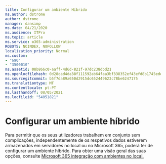 ```yaml
---
title: Configurar um ambiente Híbrido
ms.author: dstrome
author: dstrome
manager: dansimp
ms.date: 04/21/2020
ms.audience: ITPro
ms.topic: article
ms.service: o365-administration
ROBOTS: NOINDEX, NOFOLLOW
localization_priority: Normal
ms.custom:
- "690"
- "3500010"
ms.assetid: 08b866c0-aaff-4d6d-821f-97dc238dbd21
ms.openlocfilehash: 0d28cad4da38f111592ab64faa3bf338352ef43efd8b1745ede3498efffb9a4f
ms.sourcegitcommit: b5f7da89a650d2915dc652449623c78be6247175
ms.translationtype: MT
ms.contentlocale: pt-PT
ms.lasthandoff: 08/05/2021
ms.locfileid: "54051821"
---
```

# <a name="setting-up-a-hybrid-environment"></a>Configurar um ambiente híbrido

Para permitir que os seus utilizadores trabalhem em conjunto sem complicações, independentemente de os respetivos dados estiverem armazenados em servidores no local ou no Microsoft 365, poderá ter de configurar um ambiente híbrido. Para obter uma visão geral das suas opções, consulte [Microsoft 365 integração com ambientes no local.](https://docs.microsoft.com/office365/enterprise/office-365-integration)
  